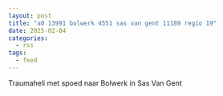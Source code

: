 ```yaml
---
layout: post
title: "a0 13991 bolwerk 4551 sas van gent 11189 regio 19"
date: 2025-02-04
categories: 
  - rss
tags: 
  - feed
---
```


Traumaheli met spoed naar Bolwerk in Sas Van Gent
